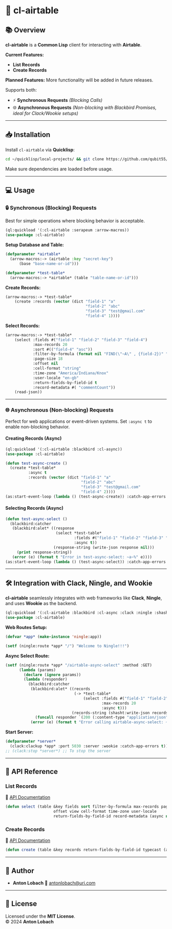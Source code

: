# 🚀 **cl-airtable**

## 📚 **Overview**

**cl-airtable** is a **Common Lisp** client for interacting with **Airtable**.  

**Current Features:**  
- **List Records**  
- **Create Records**  

**Planned Features:** More functionality will be added in future releases.  

Supports both:  
- ⚡ **Synchronous Requests** *(Blocking Calls)*  
- 🌐 **Asynchronous Requests** *(Non-blocking with Blackbird Promises, ideal for Clack/Wookie setups)*  

---

## 📥 **Installation**

Install `cl-airtable` via **Quicklisp**:

```sh
cd ~/quicklisp/local-projects/ && git clone https://github.com/qubit55/cl-airtable.git
```

Make sure dependencies are loaded before usage.

---

## 💻 **Usage**

### 🔒 **Synchronous (Blocking) Requests**

Best for simple operations where blocking behavior is acceptable.

```lisp
(ql:quickload '(:cl-airtable :serapeum :arrow-macros))
(use-package :cl-airtable)
```

**Setup Database and Table:**

```lisp
(defparameter *airtable*
  (arrow-macros:-> (airtable :key "secret-key")
      (base "base-name-or-id")))

(defparameter *test-table*
  (arrow-macros:-> *airtable* (table "table-name-or-id")))
```

**Create Records:**

```lisp
(arrow-macros:-> *test-table*
    (create :records (vector (dict "field-1" "a"
                                   "field-2" "abc"
                                   "field-3" "test@gmail.com"
                                   "field-4" 1))))
```

**Select Records:**

```lisp
(arrow-macros:-> *test-table*
    (select :fields #("field-1" "field-2" "field-3" "field-4")
            :max-records 20
            :sort #(("field-4" "asc"))
            :filter-by-formula (format nil "FIND(\"~A\" , {field-2})" "abc")
            :page-size 18
            :offset nil
            :cell-format "string"
            :time-zone "America/Indiana/Knox"
            :user-locale "en-gb"
            :return-fields-by-field-id t
            :record-metadata #( "commentCount"))
    (read-json))
```

---

### 🌐 **Asynchronous (Non-blocking) Requests**

Perfect for web applications or event-driven systems. Set `:async t` to enable non-blocking behavior.

#### **Creating Records (Async)**

```lisp
(ql:quickload '(:cl-airtable :blackbird :cl-async))
(use-package :cl-airtable)
```

```lisp
(defun test-async-create ()
  (create *test-table*
          :async t
          :records (vector (dict "field-1" "a"
                                 "field-2" "abc"
                                 "field-3" "test@gmail.com"
                                 "field-4" 2))))
(as:start-event-loop (lambda () (test-async-create)) :catch-app-errors t)
```

#### **Selecting Records (Async)**

```lisp
(defun test-async-select ()
  (blackbird:catcher
   (blackbird:alet* ((response
                      (select *test-table*
                              :fields #("field-1" "field-2" "field-3" "field-4")
                              :async t))
                     (response-string (write-json response nil)))
     (print response-string))
   (error (e) (format t "Error in test-async-select: ~a~%" e))))
(as:start-event-loop (lambda () (test-async-select)) :catch-app-errors t)
```

---

## 🛠️ **Integration with Clack, Ningle, and Wookie**

**cl-airtable** seamlessly integrates with web frameworks like **Clack**, **Ningle**, and uses **Wookie** as the backend.

```lisp
(ql:quickload '(:cl-airtable :blackbird :cl-async :clack :ningle :shasht))
(use-package :cl-airtable)
```

**Web Routes Setup:**

```lisp
(defvar *app* (make-instance 'ningle:app))

(setf (ningle:route *app* "/") "Welcome to Ningle!!!")
```

**Async Select Route:**

```lisp
(setf (ningle:route *app* "/airtable-async-select" :method :GET)
      (lambda (params)
        (declare (ignore params))
        (lambda (responder)
          (blackbird:catcher
           (blackbird:alet* ((records
                              (-> *test-table*
                                  (select :fields #("field-1" "field-2" "field-3" "field-4")
                                          :max-records 20
                                          :async t)))
                             (records-string (shasht:write-json records nil)))
             (funcall responder `(200 (:content-type "application/json") (,records-string))))
           (error (e) (format t "Error calling airtable-async-select: ~a~%" e))))))
```

**Start Server:**

```lisp
(defparameter *server*
  (clack:clackup *app* :port 5030 :server :wookie :catch-app-errors t))
;; (clack:stop *server*) ;; To stop the server
```

---

## 📖 **API Reference**

### **List Records**
🔗 [API Documentation](https://airtable.com/developers/web/api/list-records)

```lisp
(defun select (table &key fields sort filter-by-formula max-records page-size
                     offset view cell-format time-zone user-locale
                     return-fields-by-field-id record-metadata (async nil)))
```

### **Create Records**
🔗 [API Documentation](https://airtable.com/developers/web/api/create-records)

```lisp
(defun create (table &key records return-fields-by-field-id typecast (async nil)))
```

---

## 👤 **Author**

- **Anton Lobach** 📧 [antonlobach@uri.com](mailto:antonlobach@uri.com)

---

## 📄 **License**

Licensed under the **MIT License**.  
©️ 2024 **Anton Lobach**
